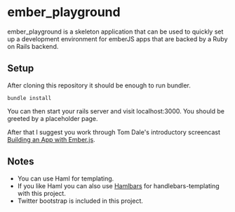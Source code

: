 ember_playground
================

ember_playground is a skeleton application that can be used to quickly set up
a development environment for emberJS apps that are backed by a Ruby on Rails
backend.

Setup
-----
After cloning this repository it should be enough to run bundler.

```
bundle install
```

You can then start your rails server and visit localhost:3000. You should be
greeted by a placeholder page.

After that I suggest you work through Tom Dale's introductory screencast [Building an App with Ember.js](http://www.youtube.com/watch?v=Ga99hMi7wfY).

Notes
-----

* You can use Haml for templating.
* If you like Haml you can also use [Hamlbars](https://github.com/jamesotron/hamlbars) for handlebars-templating with this project.
* Twitter bootstrap is included in this project.
